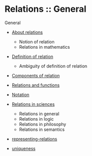 # Relations :: General


General
- [About relations](./about-relations.md)
  - Notion of relation
  - Relations in mathematics
- [Definition of relation](./definition-of-relation.md)
  - Ambiguity of definition of relation
- [Components of relation](./components-of-relation.md)
- [Relations and functions](./relations-and-functions.md)
- [Notation](./notation.md)
- [Relations in sciences](./relations-in-sciences.md)
  - Relations in general
  - Relations in logic
  - Relations in philosophy
  - Relations in semantics



- [representing-relations](./representing-relations.md)
- [uniqueness](./uniqueness.md)
